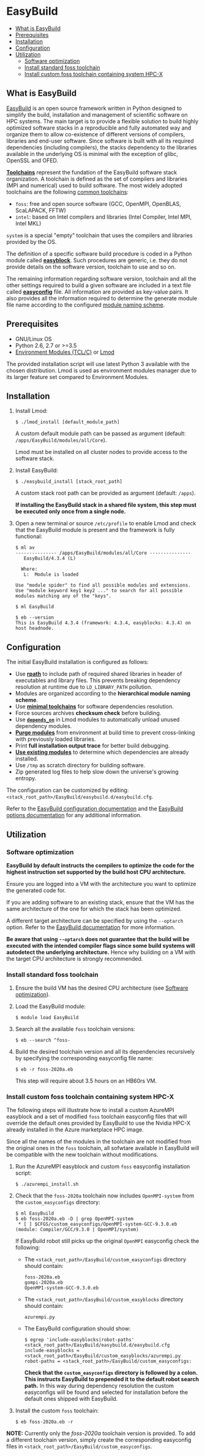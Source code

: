 # EasyBuild

- [What is EasyBuild](#what-is-easybuild)
- [Prerequisites](#prerequisites)
- [Installation](#installation)
- [Configuration](#configuration)
- [Utilization](#utilization)
  * [Software optimization](#software-optimization)
  * [Install standard foss toolchain](#install-standard-foss-toolchain)
  * [Install custom foss toolchain containing system HPC-X](#install-custom-foss-toolchain-containing-system-hpc-x)

## What is EasyBuild

[EasyBuild](https://docs.easybuild.io/en/latest/index.html) is an open source framework written in Python designed to simplify the build, installation and management of scientific software on HPC systems. The main target is to provide a flexible solution to build highly optimized software stacks in a reproducible and fully automated way and organize them to allow co-existence of different versions of compilers, libraries and end-user software. Since software is built with all its required dependencies (including compilers), the stacks dependency to the libraries available in the underlying OS is minimal with the exception of glibc, OpenSSL and OFED.

[**Toolchains**](https://docs.easybuild.io/en/latest/Concepts_and_Terminology.html#toolchains) represent the fundation of the EasyBuild software stack organization. A toolchain is defined as the set of compilers and libraries (MPI and numerical) used to build software. The most widely adopted toolchains are the following [common toolchains](https://docs.easybuild.io/en/latest/Common-toolchains.html#common-toolchains):
* `foss`: free and open source software (GCC, OpenMPI, OpenBLAS, ScaLAPACK, FFTW)
* `intel`: based on Intel compilers and libraries (Intel Compiler, Intel MPI, Intel MKL)

`system` is a special "empty" toolchain that uses the compilers and libraries provided by the OS.

The definition of a specific software build procedure is coded in a Python module called [**easyblock**](https://docs.easybuild.io/en/latest/Implementing-easyblocks.html). Such procedures are generic, i.e. they do not provide details on the software version, toolchain to use and so on.

The remaining information regarding software version, toolchain and all the other settings required to build a given software are included in a text file called [**easyconfig**](https://docs.easybuild.io/en/latest/Writing_easyconfig_files.html) file. All information are provided as key-value pairs. It also provides all the information required to determine the generate module file name according to the configured [module naming scheme](https://easybuilders.github.io/easybuild-tutorial/2021-lust/module_naming_schemes).

## Prerequisites

* GNU/Linux OS
* Python 2.6, 2.7 or >=3.5
* [Environment Modules (TCL/C)](http://modules.sourceforge.net/) or [Lmod](https://lmod.readthedocs.io/en/latest/index.html)

The provided installation script will use latest Python 3 available with the chosen distribution. Lmod is used as environment modules manager due to its larger feature set compared to Environment Modules.

## Installation

1. Install Lmod:
   ```
   $ ./lmod_install [default_module_path]
   ```
   A custom default module path can be passed as argument (default: `/apps/EasyBuild/modules/all/Core`).

   Lmod must be installed on all cluster nodes to provide access to the software stack.

2. Install EasyBuild:
   ```
   $ ./easybuild_install [stack_root_path]
   ```
   A custom stack root path can be provided as argument (default: `/apps`).
   
   **If installing the EasyBuild stack in a shared file system, this step must be executed only once from a single node.**

3. Open a new terminal or source `/etc/profile` to enable Lmod and check that the EasyBuild module is present and the framework is fully functional:
   ```
   $ ml av
   --------------- /apps/EasyBuild/modules/all/Core ---------------
      EasyBuild/4.3.4 (L)

     Where:
      L:  Module is loaded

   Use "module spider" to find all possible modules and extensions.
   Use "module keyword key1 key2 ..." to search for all possible modules matching any of the "keys".

   $ ml EasyBuild

   $ eb --version
   This is EasyBuild 4.3.4 (framework: 4.3.4, easyblocks: 4.3.4) on host headnode.
   ```

## Configuration

The initial EasyBuild installation is configured as follows:
* Use [**rpath**](https://medium.com/obscure-system/rpath-vs-runpath-883029b17c45) to include path of required shared libraries in header of executables and library files. This prevents breaking dependency resolution at runtime due to `LD_LIBRARY_PATH` pollution.
* Modules are organized according to the **hierarchical module naming scheme**.
* Use [**minimal toolchains**](https://docs.easybuild.io/en/latest/Manipulating_dependencies.html#using-minimal-toolchains-for-dependencies) for software dependencies resolution.
* Force sources archives **checksum check** before building.
* Use [**`depends_on`**](https://docs.easybuild.io/en/latest/Manipulating_dependencies.html#using-minimal-toolchains-for-dependencies) in Lmod modules to automatically unload unused dependency modules.
* [**Purge modules**](https://docs.easybuild.io/en/latest/Detecting_loaded_modules.html#purge-run-module-purge-to-clean-environment-of-loaded-modules) from environment at build time to prevent cross-linking with previously loaded libraries.
* Print **full installation output trace** for better build debugging.
* [**Use existing modules**](https://docs.easybuild.io/en/latest/Manipulating_dependencies.html#taking-existing-modules-into-account) to determine which dependencies are already installed.
* Use `/tmp` as scratch directory for building software.
* Zip generated log files to help slow down the universe's growing entropy.

The configuration can be customized by editing: `<stack_root_path>/EasyBuild/easybuild.d/easybuild.cfg`. 

Refer to the [EasyBuild configuration documentation](https://docs.easybuild.io/en/latest/Configuration.html) and the [EasyBuild options documentation](https://docs.easybuild.io/en/latest/version-specific/help.html) for any additional information.

## Utilization

### Software optimization

**EasyBuild by default instructs the compilers to optimize the code for the highest instruction set supported by the build host CPU architecture.**

Ensure you are logged into a VM with the architecture you want to optimize the generated code for. 

If you are adding software to an existing stack, ensure that the VM has the same architecture of the one for which the stack has been optimized.

A different target architecture can be specified by using the `--optarch` option. Refer to the [EasyBuild documentation](https://docs.easybuild.io/en/latest/Controlling_compiler_optimization_flags.html#controlling-compiler-optimization-flags) for more information.

**Be aware that using `--optarch` does not guarantee that the build will be executed with the intended compiler flags since some build systems will autodetect the underlying architecture.** Hence why building on a VM with the target CPU architecture is strongly recommended.

### Install standard foss toolchain

1. Ensure the build VM has the desired CPU architecture (see [Software optimization](#software-optimization)).

2. Load the EasyBuild module:
   ```
   $ module load EasyBuild
   ```

3. Search all the available `foss` toolchain versions:
   ```
   $ eb --search ^foss-
   ```

4. Build the desired toolchain version and all its dependencies recursively by specifying the corresponding easyconfig file name:
   ```
   $ eb -r foss-2020a.eb
   ```
   This step will require about 3.5 hours on an HB60rs VM.

### Install custom foss toolchain containing system HPC-X

The following steps will illustrate how to install a custom AzureMPI easyblock and a set of modified `foss` toolchain easyconfig files that will override the default ones provided by EasyBuild to use the Nvidia HPC-X already installed in the Azure marketplace HPC image.

Since all the names of the modules in the toolchain are not modified from the original ones in the `foss` toolchain, all sofwtare available in EasyBuild will be compatible with the new toolchain without modifications.

1. Run the AzureMPI easyblock and custom `foss` easyconfig installation script:
   ```
   $ ./azurempi_install.sh
   ```

2. Check that the `foss-2020a` toolchain now includes `OpenMPI-system` from the `custom_easyconfigs` directory:
   ```
   $ ml EasyBuild
   $ eb foss-2020a.eb -D | grep OpenMPI-system
    * [ ] $CFGS/custom_easyconfigs/OpenMPI-system-GCC-9.3.0.eb (module: Compiler/GCC/9.3.0 | OpenMPI/system)
   ```
   If EasyBuild robot still picks up the original `OpenMPI` easyconfig check the following:
   * The `<stack_root_path>/EasyBuild/custom_easyconfigs` directory should contain:
     ```
     foss-2020a.eb
     gompi-2020a.eb
     OpenMPI-system-GCC-9.3.0.eb
     ```
   * The `<stack_root_path>/EasyBuild/custom_easyblocks` directory should contain:
     ```
     azurempi.py
     ```
   * The EasyBuild configuration should show:
     ```
     $ egrep 'include-easyblocks|robot-paths' <stack_root_path>/EasyBuild/easybuild.d/easybuild.cfg 
     include-easyblocks = <stack_root_path>/EasyBuild/custom_easyblocks/azurempi.py
     robot-paths = <stack_root_path>/EasyBuild/custom_easyconfigs:
     ```
     **Check that the `custom_easyconfigs` directory is followed by a colon. This instructs EasyBuild to prepended it to the default robot search path.** In this way during dependency resolution the custom easyconfigs will be found and selected for installation before the default ones shipped with EasyBuild.

3. Install the custom `foss` toolchain:
   ```
   $ eb foss-2020a.eb -r
   ```

**NOTE:** Currently only the *foss-2020a* toolchain version is provided. To add a different toolchain version, simply create the corresponding easyconfig files in `<stack_root_path>/EasyBuild/custom_easyconfigs`.
